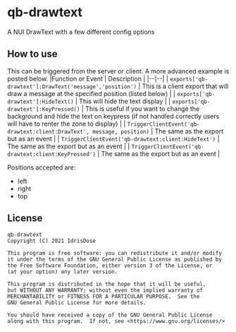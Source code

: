 # qb-drawtext

A NUI DrawText with a few different config options

## How to use

This can be triggered from the server or client. A more advanced example is posted below.
|Function or Event | Description |
|--|--|
| `exports['qb-drawtext']:DrawText('message','position')` | This is a client export that will draw a message at the specified position (listed below) |
| `exports['qb-drawtext']:HideText()` | This will hide the text display |
| `exports['qb-drawtext']:KeyPressed()` | This is useful if you want to change the background and hide the text on keypress (if not handled correctly users will have to renter the zone to display) |
| `TriggerClientEvent('qb-drawtext:client:DrawText', message, position)` | The same as the export but as an event |
| `TriggerClientEvent('qb-drawtext:client:HideText')` | The same as the export but as an event |
| `TriggerClientEvent('qb-drawtext:client:KeyPressed')` | The same as the export but as an event |

Positions accepted are:

* left
* right
* top

## License

    qb-drawtext
    Copyright (C) 2021 IdrisDose

    This program is free software: you can redistribute it and/or modify
    it under the terms of the GNU General Public License as published by
    the Free Software Foundation, either version 3 of the License, or
    (at your option) any later version.

    This program is distributed in the hope that it will be useful,
    but WITHOUT ANY WARRANTY; without even the implied warranty of
    MERCHANTABILITY or FITNESS FOR A PARTICULAR PURPOSE.  See the
    GNU General Public License for more details.

    You should have received a copy of the GNU General Public License
    along with this program.  If not, see <https://www.gnu.org/licenses/>
